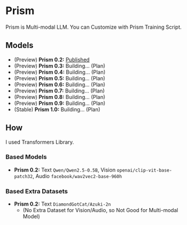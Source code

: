 # Prism
Prism is Multi-modal LLM. You can Customize with Prism Training Script.

## Models
- (Preview) **Prism 0.2:** [Published](https://huggingface.co/DiamondGotCat/Prism-0.2)
- (Preview) **Prism 0.3:** Building... (Plan)
- (Preview) **Prism 0.4:** Building... (Plan)
- (Preview) **Prism 0.5:** Building... (Plan)
- (Preview) **Prism 0.6:** Building... (Plan)
- (Preview) **Prism 0.7:** Building... (Plan)
- (Preview) **Prism 0.8:** Building... (Plan)
- (Preview) **Prism 0.9:** Building... (Plan)
- (Stable) **Prism 1.0:** Building... (Plan)

## How
I used Transformers Library.

### Based Models
- **Prism 0.2:** Text `Qwen/Qwen2.5-0.5B`,  Vision `openai/clip-vit-base-patch32`, Audio `facebook/wav2vec2-base-960h`

### Based Extra Datasets
- **Prism 0.2:** Text `DiamondGotCat/Azuki-2n`
    - (No Extra Dataset for Vision/Audio, so Not Good for Multi-modal Model)
